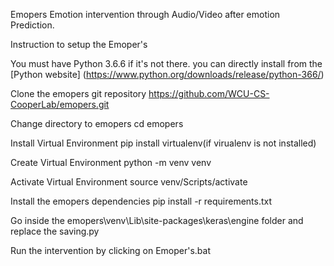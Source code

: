 Emopers
Emotion intervention through Audio/Video after emotion Prediction.

Instruction to setup the Emoper's

You must have Python 3.6.6 if it's not there.
you can directly install from the [Python website] (https://www.python.org/downloads/release/python-366/)

Clone the emopers git repository
https://github.com/WCU-CS-CooperLab/emopers.git

Change directory to emopers
cd emopers

Install Virtual Environment
pip install virtualenv(if virualenv is not installed)

Create Virtual Environment
python -m venv venv

Activate  Virtual Environment
source venv/Scripts/activate

Install the emopers dependencies
pip install -r requirements.txt

Go inside the emopers\venv\Lib\site-packages\keras\engine folder and replace the saving.py

Run the intervention by clicking on Emoper's.bat
